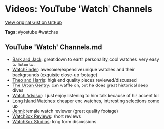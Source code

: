 # Videos: YouTube 'Watch' Channels 

[View original Gist on GitHub](https://gist.github.com/Integralist/68e71bd4f8374ecf839a7500f9656d36)

**Tags:** #youtube #watches

## YouTube 'Watch' Channels.md

- [Bark and Jack](https://www.youtube.com/channel/UCvIIb5YF8sUnm1D62jCvVVw): great down to earth personality, cool watches, very easy to listen to.
- [WatchFinder](https://www.youtube.com/user/watchfinder): awesome/expensive unique watches and their backgrounds (exquisite close-up footage)
- [Theo and Harris](https://www.youtube.com/channel/UCqhmd5fM8oJrJnahTxaMUUA): high end quality pieces reviewed/discussed
- [The Urban Gentry](https://www.youtube.com/user/theurbangentry): can waffle on, but he does great historical deep dives
- [Watch Advisor](https://www.youtube.com/channel/UCFh-oKEXamVSLQRzG2_23wQ): I just enjoy listening to him talk because of his accent lol
- [Long Island Watches](https://www.youtube.com/user/islandwatchdotcom): cheaper end watches, interesting selections come up
- [Jenni](https://www.youtube.com/channel/UC4TLvsSDZQb-TBrhDID3jPg): female watch reviewer (great quality footage)
- [WatchBox Reviews](https://www.youtube.com/channel/UCpIdSH75bNfHIsryKCTzTWw): short reviews
- [WatchBox Studios](https://www.youtube.com/user/watchuwantinc): long form discussions

